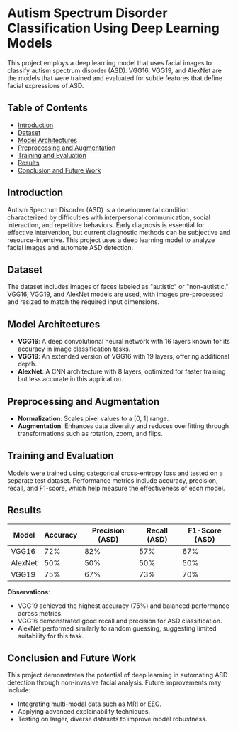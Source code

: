 # Autism Spectrum Disorder Classification Using Deep Learning Models

This project employs a deep learning model that uses facial images to classify autism spectrum disorder (ASD). VGG16, VGG19, and AlexNet are the models that were trained and evaluated for subtle features that define facial expressions of ASD.

## Table of Contents
- [Introduction](#introduction)
- [Dataset](#dataset)
- [Model Architectures](#model-architectures)
- [Preprocessing and Augmentation](#preprocessing-and-augmentation)
- [Training and Evaluation](#training-and-evaluation)
- [Results](#results)
- [Conclusion and Future Work](#conclusion-and-future-work)

## Introduction
Autism Spectrum Disorder (ASD) is a developmental condition characterized by difficulties with interpersonal communication, social interaction, and repetitive behaviors. Early diagnosis is essential for effective intervention, but current diagnostic methods can be subjective and resource-intensive. This project uses a deep learning model to analyze facial images and automate ASD detection.

## Dataset
The dataset includes images of faces labeled as "autistic" or "non-autistic." VGG16, VGG19, and AlexNet models are used, with images pre-processed and resized to match the required input dimensions.

## Model Architectures
- **VGG16**: A deep convolutional neural network with 16 layers known for its accuracy in image classification tasks.
- **VGG19**: An extended version of VGG16 with 19 layers, offering additional depth.
- **AlexNet**: A CNN architecture with 8 layers, optimized for faster training but less accurate in this application.

## Preprocessing and Augmentation
- **Normalization**: Scales pixel values to a [0, 1] range.
- **Augmentation**: Enhances data diversity and reduces overfitting through transformations such as rotation, zoom, and flips.

## Training and Evaluation
Models were trained using categorical cross-entropy loss and tested on a separate test dataset. Performance metrics include accuracy, precision, recall, and F1-score, which help measure the effectiveness of each model.

## Results

| Model     | Accuracy | Precision (ASD) | Recall (ASD) | F1-Score (ASD) |
|-----------|----------|-----------------|--------------|----------------|
| VGG16     | 72%      | 82%             | 57%          | 67%            |
| AlexNet   | 50%      | 50%             | 50%          | 50%            |
| VGG19     | 75%      | 67%             | 73%          | 70%            |

**Observations**:
- VGG19 achieved the highest accuracy (75%) and balanced performance across metrics.
- VGG16 demonstrated good recall and precision for ASD classification.
- AlexNet performed similarly to random guessing, suggesting limited suitability for this task.

## Conclusion and Future Work
This project demonstrates the potential of deep learning in automating ASD detection through non-invasive facial analysis. Future improvements may include:
- Integrating multi-modal data such as MRI or EEG.
- Applying advanced explainability techniques.
- Testing on larger, diverse datasets to improve model robustness.
